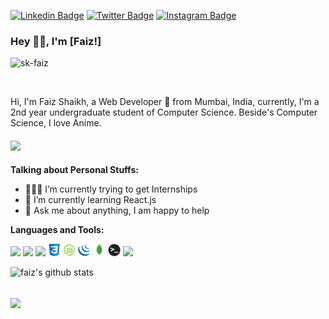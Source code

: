 [![Linkedin Badge](https://img.shields.io/badge/-FaizShaikh-blue?style=flat-square&logo=Linkedin&logoColor=white&link=https://www.linkedin.com/in/faiz-shaikh-9a1463203/)](https://www.linkedin.com/in/faiz-shaikh-9a1463203/) [![Twitter Badge](https://img.shields.io/badge/-@FAIZSK22-1ca0f1?style=flat-square&labelColor=1ca0f1&logo=twitter&logoColor=white&link=https://twitter.com/FAIZSK22)](https://twitter.com/FAIZSK22) [![Instagram Badge](https://img.shields.io/badge/-@faizsk22-D7008A?style=flat-square&labelColor=D7008A&logo=Instagram&logoColor=white&link=https://www.instagram.com/faizsk22/)](https://www.instagram.com/faizsk22/)
 

### Hey 👋🏽, I'm [Faiz!]
<p align="left"> <img src="https://komarev.com/ghpvc/?username=sk-faiz" alt="sk-faiz" /> </p> 


<br/>

Hi, I'm Faiz Shaikh, a Web Developer 🚀 from Mumbai, India, currently, I'm a 2nd year undergraduate student of Computer Science. Beside's Computer Science, I love Anime. 

####      ![](https://img.shields.io/badge/Web%20Developer-%3C%2F%3E-blueviolet)
  
**Talking about Personal Stuffs:**

- 👨🏽‍💻 I’m currently trying to get Internships
- 🌱 I’m currently learning React.js
- 💬 Ask me about anything, I am happy to help

**Languages and Tools:**   

<code><img height="20" src="https://raw.githubusercontent.com/jmnote/z-icons/master/svg/javascript.svg"></code>
<code><img height="20" src="https://raw.githubusercontent.com/jmnote/z-icons/master/svg/bootstrap.svg"></code>
<code><img height="20" src="https://raw.githubusercontent.com/rhoit/mode-icons/dump/icons/html.png"></code>
<code><img height="20" src="https://raw.githubusercontent.com/devicons/devicon/master/icons/css3/css3-original.svg"></code>
<code><img height="20" src="https://raw.githubusercontent.com/devicons/devicon/master/icons/nodejs/nodejs-original.svg"></code>
<code><img height="20" src="https://raw.githubusercontent.com/devicons/devicon/master/icons/jquery/jquery-original.svg"></code>
<code><img height="20" src="https://raw.githubusercontent.com/devicons/devicon/master/icons/mongodb/mongodb-original.svg"></code>
<code><img height="20" src="https://raw.githubusercontent.com/github/explore/80688e429a7d4ef2fca1e82350fe8e3517d3494d/topics/terminal/terminal.png"></code>
<code><img height="20" src="https://raw.githubusercontent.com/devicons/devicon/master/icons/mongodb/react-original.svg"></code>

![faiz's github stats](https://github-readme-stats.vercel.app/api?username=sk-faiz&show_icons=true&theme=radical)

<br>
<a href="https://github.com/sk-faiz">
  <img align="center" src="https://github-readme-stats.vercel.app/api/top-langs/?username=sk-faiz&theme=radical&hide=glsl,python">
</a>
<br>
